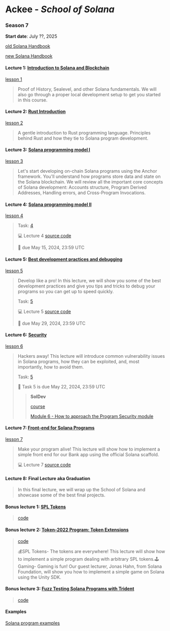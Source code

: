 # Ackee - _School of Solana_

### Season 7

**Start date**: July ??, 2025

[old Solana Handbook](./handbook/solana-handbook.pdf)

[new Solana Handbook](https://ackee.xyz/solana/book/latest/)

#### Lecture 1: [Introduction to Solana and Blockchain](https://youtu.be/okqyfP_h_54)

[lesson 1](https://github.com/Ackee-Blockchain/school-of-solana/tree/master/1.lesson)

> Proof of History, Sealevel, and other Solana fundamentals. We will also go through a proper local development setup to get you started in this course.

#### Lecture 2: [Rust Introduction](https://youtu.be/PXf9iT2GJYU)

[lesson 2](https://github.com/Ackee-Blockchain/school-of-solana/tree/master/2.lesson)

> A gentle introduction to Rust programming language. Principles behind Rust and how they tie to Solana program development.

#### Lecture 3: [Solana programming model I](https://www.youtube.com/watch?v=Plp4y27LNWs)

[lesson 3](https://github.com/Ackee-Blockchain/school-of-solana/tree/master/3.lesson)

> Let's start developing on-chain Solana programs using the Anchor framework. You'll understand how programs store data and state on the Solana blockchain. We will review all the important core concepts of Solana development: Accounts structure, Program Derived Addresses, Handling errors, and Cross-Program Invocations.

#### Lecture 4: [Solana programming model II](https://youtu.be/Cai1Orc1NuI)

[lesson 4](https://github.com/Ackee-Blockchain/school-of-solana/tree/master/4.lesson)

> Task: [4](https://classroom.github.com/a/iEi2MHNR)
>
> 💻 Lecture 4 [source code](https://github.com/Ackee-Blockchain/wsos-bank)
>
> 📆 due May 15, 2024, 23:59 UTC

#### Lecture 5: [Best development practices and debugging](https://www.youtube.com/watch?v=rL1fqxUnqOQ)

[lesson 5](https://github.com/Ackee-Blockchain/school-of-solana/tree/master/5.lesson)

> Develop like a pro! In this lecture, we will show you some of the best development practices and give you tips and tricks to debug your programs so you can get up to speed quickly.
>
> Task: [5](https://github.com/School-of-Solana/solana-program-aquental)
>
> 💻 Lecture 5 [source code](https://github.com/Ackee-Blockchain/sos-debugging-lecture)
>
> 📆 due May 29, 2024, 23:59 UTC

#### Lecture 6: [Security](https://www.youtube.com/watch?v=Qkf9QwSfHAM)

[lesson 6](https://github.com/Ackee-Blockchain/school-of-solana/tree/master/6.lesson)

> Hackers away! This lecture will introduce common vulnerability issues in Solana programs, how they can be exploited, and, most importantly, how to avoid them.
>
> Task: [5](https://github.com/School-of-Solana/task5-aquental)
>
> 📆 Task 5 is due May 22, 2024, 23:59 UTC
>
> > **SolDev**
> >
> > [course](https://www.soldev.app/course)
> >
> > [Module 6 - How to approach the Program Security module](https://www.soldev.app/course/security-intro)

#### Lecture 7: [Front-end for Solana Programs](https://www.youtube.com/watch?v=EOyTLYxEtZQ)

[lesson 7](https://github.com/Ackee-Blockchain/school-of-solana/tree/master/7.lesson)

> Make your program alive! This lecture will show how to implement a simple front end for our Bank app using the official Solana scaffold.
>
> 💻 Lecture 7 [source code](https://github.com/Ackee-Blockchain/school-of-solana/tree/master/7.lesson)

#### Lecture 8: Final Lecture aka Graduation

> In this final lecture, we will wrap up the School of Solana and showcase some of the best final projects.

#### Bonus lecture 1: [SPL Tokens](https://youtu.be/iwa8SPuAjIk)

> [code](https://github.com/Ackee-Blockchain/school-of-solana/tree/master/Bonus-SPL-Token/escrow-example)

#### Bonus lecture 2: [Token-2022 Program: Token Extensions](https://youtu.be/Wg86rRA06Hw)

> [code](https://github.com/Ackee-Blockchain/sos-bonus-lecture-escrow)
>
> 💰SPL Tokens- The tokens are everywhere! This lecture will show how to implement a simple program dealing with arbitrary SPL tokens.🕹️Gaming- Gaming is fun! Our guest lecturer, Jonas Hahn, from Solana Foundation, will show you how to implement a simple game on Solana using the Unity SDK.

#### Bonus lecture 3: [Fuzz Testing Solana Programs with Trident](https://youtu.be/5Lq8iEbMFbs)

> [code](https://github.com/Ackee-Blockchain/sos-trident)

#### Examples

[Solana program examples](https://github.com/solana-developers/program-examples)


